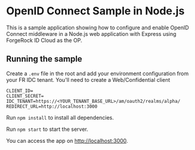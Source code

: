 # OpenID Connect Sample in Node.js

This is a sample application showing how to configure and enable OpenID Connect middleware in a Node.js web application with Express using ForgeRock ID Cloud as the OP.

## Running the sample

Create a `.env` file in the root and add your environment configuration from your FR IDC tenant. You'll need to create a Web/Confidential client

    CLIENT_ID=
    CLIENT_SECRET=
    IDC_TENANT=https://<YOUR_TENANT_BASE_URL>/am/oauth2/realms/alpha/
    REDIRECT_URL=http://localhost:3000

Run `npm install` to install all dependencies.

Run `npm start` to start the server.

You can access the app on [http://localhost:3000](http://localhost:3000).
